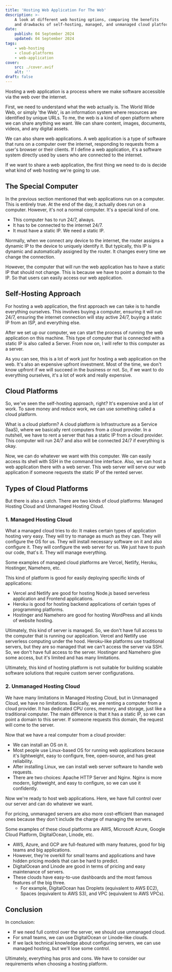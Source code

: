 ```yaml
---
title: 'Hosting Web Application For The Web'
description: >-
    A look at different web hosting options, comparing the benefits
    and drawbacks of self-hosting, managed, and unmanaged cloud platforms.
date:
    publish: 04 September 2024
    updated: 04 September 2024
tags:
    - web-hosting
    - cloud-platforms
    - web-application
cover:
    src: ./cover.avif
    alt: ''
draft: false
---
```


Hosting a web application is a process where we make software accessible via the web over the internet.

First, we need to understand what the web actually is.
The World Wide Web, or simply 'the Web', is an information system where resources are identified by unique URLs.
To me, the web is a kind of open platform where we can share anything we want.
We can share content, images, documents, videos, and any digital assets.

We can also share web applications.
A web application is a type of software that runs on a computer over the internet, responding to requests from a user's browser or their clients.
If I define a web application, it's a software system directly used by users who are connected to the internet.

If we want to share a web application, the first thing we need to do is decide what kind of web hosting we're going to use.

## The Special Computer

In the previous section mentioned that web applications run on a computer.
This is entirely true.
At the end of the day, it actually does run on a computer.
However, it's not a normal computer. It's a special kind of one.

-   This computer has to run 24/7, always.
-   It has to be connected to the internet 24/7.
-   It must have a static IP. We need a static IP.

Normally, when we connect any device to the internet, the router assigns a dynamic IP to the device to uniquely identify it.
But typically, this IP is dynamic and automatically assigned by the router.
It changes every time we change the connection.

However, the computer that will run the web application has to have a static IP that should not change.
This is because we have to point a domain to the IP. So that users can easily access our web application.

## Self-Hosting Approach

For hosting a web application, the first approach we can take is to handle everything ourselves.
This involves buying a computer, ensuring it will run 24/7, ensuring the internet connection will stay active 24/7, buying a static IP from an ISP, and everything else.

After we set up our computer, we can start the process of running the web application on this machine.
This type of computer that is connected with a static IP is also called a Server.
From now on, I will refer to this computer as a server.

As you can see, this is a lot of work just for hosting a web application on the web.
It's also an expensive upfront investment.
Most of the time, we don't know upfront if we will succeed in the business or not.
So, if we want to do everything ourselves, it's a lot of work and really expensive.

## Cloud Platforms

So, we've seen the self-hosting approach, right?
It's expensive and a lot of work.
To save money and reduce work, we can use something called a cloud platform.

What is a cloud platform? A cloud platform is Infrastructure as a Service (IaaS),
where we basically rent computers from a cloud provider.
In a nutshell, we have to rent a server that has a static IP from a cloud provider.
This computer will run 24/7 and also will be connected 24/7 if everything is okay.

Now, we can do whatever we want with this computer.
We can easily access its shell with SSH in the command line interface.
Also, we can host a web application there with a web server.
This web server will serve our web application if someone requests the static IP of the rented server.

## Types of Cloud Platforms

But there is also a catch. There are two kinds of cloud platforms:
Managed Hosting Cloud and Unmanaged Hosting Cloud.

### 1. Managed Hosting Cloud

What a managed cloud tries to do:
It makes certain types of application hosting very easy.
They will try to manage as much as they can.
They will configure the OS for us.
They will install necessary software on it and also configure it.
They will configure the web server for us.
We just have to push our code, that's it.
They will manage everything.

Some examples of managed cloud platforms are Vercel, Netlify, Heroku, Hostinger, Namehero, etc.

This kind of platform is good for easily deploying specific kinds of applications:

-   Vercel and Netlify are good for hosting Node.js based serverless application and Frontend applications.
-   Heroku is good for hosting backend applications of certain types of programming platforms.
-   Hostinger and Namehero are good for hosting WordPress and all kinds of website hosting.

Ultimately, this kind of server is managed.
So, we don't have full access to the computer that is running our application.
Vercel and Netlify use serverless computing under the hood.
Heroku-like platforms use traditional servers, but they are so managed that we can't access the server via SSH.
So, we don't have full access to the server.
Hostinger and Namehero give some access, but it's limited and has many limitations.

Ultimately, this kind of hosting platform is not suitable for building scalable software solutions that require custom server configurations.

### 2. Unmanaged Hosting Cloud

We have many limitations in Managed Hosting Cloud, but in Unmanaged Cloud, we have no limitations.
Basically, we are renting a computer from a cloud provider.
It has dedicated CPU cores, memory, and storage, just like a traditional computer.
The main difference is that it has a static IP, so we can point a domain to this server.
If someone requests this domain, the request will come to the server.

Now that we have a real computer from a cloud provider:

-   We can install an OS on it.
-   Most people use Linux-based OS for running web applications because it's lightweight, easy to configure, free, open-source, and has great reliability.
-   After installing Linux, we can install web server software to handle web requests.
-   There are two choices: Apache HTTP Server and Nginx. Nginx is more modern, lightweight, and easy to configure, so we can use it confidently.

Now we're ready to host web applications. Here, we have full control over our server and can do whatever we want.

For pricing, unmanaged servers are also more cost-efficient than managed ones because they don't include the charge of managing the servers.

Some examples of these cloud platforms are AWS, Microsoft Azure, Google Cloud Platform, DigitalOcean, Linode, etc.

-   AWS, Azure, and GCP are full-featured with many features, good for big teams and big applications.
-   However, they're overkill for small teams and applications and have hidden pricing models that can be hard to predict.
-   DigitalOcean and Linode are good in terms of pricing and easy maintenance of servers.
-   These clouds have easy-to-use dashboards and the most famous features of the big three.
    -   For example, DigitalOcean has Droplets (equivalent to AWS EC2), Spaces (equivalent to AWS S3), and VPC (equivalent to AWS VPCs).

## Conclusion

In conclusion:

-   If we need full control over the server, we should use unmanaged cloud.
-   For small teams, we can use DigitalOcean or Linode-like clouds.
-   If we lack technical knowledge about configuring servers, we can use managed hosting, but we'll lose some control.

Ultimately, everything has pros and cons. We have to consider our requirements when choosing a hosting platform.
